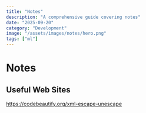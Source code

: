 ```yaml
---
title: "Notes"
description: "A comprehensive guide covering notes"
date: "2025-09-20"
category: "Development"
image: "/assets/images/notes/hero.png"
tags: ["ml"]
---
```


# Notes

## Useful Web Sites

https://codebeautify.org/xml-escape-unescape

